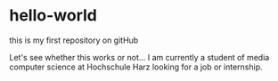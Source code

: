 # hello-world
this is my first repository on gitHub

Let's see whether this works or not...
I am currently a student of media computer science at Hochschule Harz looking for a job or internship.
